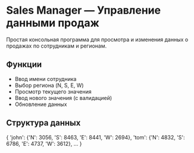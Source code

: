 # Sales Manager — Управление данными продаж

Простая консольная программа для просмотра и изменения данных о продажах по сотрудникам и регионам.

## Функции

- Ввод имени сотрудника
- Выбор региона (N, S, E, W)
- Просмотр текущего значения
- Ввод нового значения (с валидацией)
- Обновление данных

## Структура данных

{
'john': {'N': 3056, 'S': 8463, 'E': 8441, 'W': 2694},
'tom': {'N': 4832, 'S': 6786, 'E': 4737, 'W': 3612},
...
}
